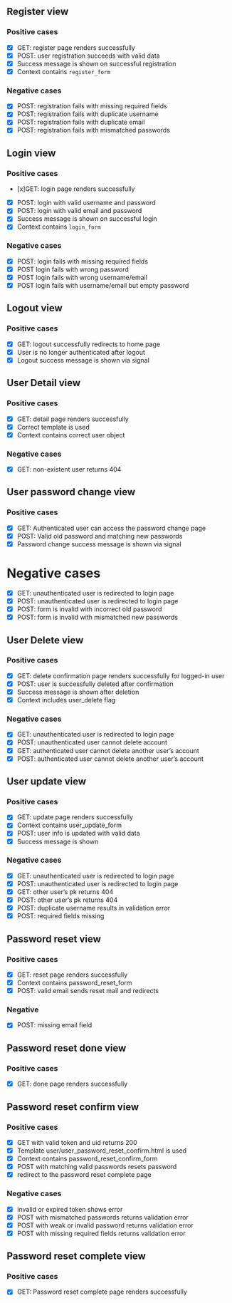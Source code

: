 ## Register view

### Positive cases

-   [x] GET: register page renders successfully
-   [x] POST: user registration succeeds with valid data
-   [x] Success message is shown on successful registration
-   [x] Context contains `register_form`

### Negative cases

-   [x] POST: registration fails with missing required fields
-   [x] POST: registration fails with duplicate username
-   [x] POST: registration fails with duplicate email
-   [x] POST: registration fails with mismatched passwords

## Login view

### Positive cases

-   [x]GET: login page renders successfully
-   [x] POST: login with valid username and password
-   [x] POST: login with valid email and password
-   [x] Success message is shown on successful login
-   [x] Context contains `login_form`

### Negative cases

-   [x] POST: login fails with missing required fields
-   [x] POST login fails with wrong password
-   [x] POST login fails with wrong username/email
-   [x] POST login fails with username/email but empty password

## Logout view

### Positive cases

-   [x] GET: logout successfully redirects to home page
-   [x] User is no longer authenticated after logout
-   [x] Logout success message is shown via signal

## User Detail view

### Positive cases

-   [x] GET: detail page renders successfully
-   [x] Correct template is used
-   [x] Context contains correct user object

### Negative cases

-   [x] GET: non-existent user returns 404

## User password change view

### Positive cases

-   [x] GET: Authenticated user can access the password change page
-   [x] POST: Valid old password and matching new passwords
-   [x] Password change success message is shown via signal

# Negative cases

-   [x] GET: unauthenticated user is redirected to login page
-   [x] POST: unauthenticated user is redirected to login page
-   [x] POST: form is invalid with incorrect old password
-   [x] POST: form is invalid with mismatched new passwords

## User Delete view

### Positive cases

-   [x] GET: delete confirmation page renders successfully for logged-in user
-   [x] POST: user is successfully deleted after confirmation
-   [x] Success message is shown after deletion
-   [x] Context includes user_delete flag

### Negative cases

-   [x] GET: unauthenticated user is redirected to login page
-   [x] POST: unauthenticated user cannot delete account
-   [x] GET: authenticated user cannot delete another user’s account
-   [x] POST: authenticated user cannot delete another user’s account

## User update view

### Positive cases

-   [x] GET: update page renders successfully
-   [x] Context contains user_update_form
-   [x] POST: user info is updated with valid data
-   [x] Success message is shown

### Negative cases

-   [x] GET: unauthenticated user is redirected to login page
-   [x] POST: unauthenticated user is redirected to login page
-   [x] GET: other user’s pk returns 404
-   [x] POST: other user’s pk returns 404
-   [x] POST: duplicate username results in validation error
-   [x] POST: required fields missing

## Password reset view

### Positive cases

-   [x] GET: reset page renders successfully
-   [x] Context contains password_reset_form
-   [x] POST: valid email sends reset mail and redirects

### Negative

-   [x] POST: missing email field

## Password reset done view

### Positive cases

-   [x] GET: done page renders successfully

## Password reset confirm view

### Positive cases

-   [x] GET with valid token and uid returns 200
-   [x] Template user/user_password_reset_confirm.html is used
-   [x] Context contains password_reset_confirm_form
-   [x] POST with matching valid passwords resets password
-   [x] redirect to the password reset complete page

### Negative cases

-   [x] invalid or expired token shows error
-   [x] POST with mismatched passwords returns validation error
-   [x] POST with weak or invalid password returns validation error
-   [x] POST with missing required fields returns validation error

## Password reset complete view

### Positive cases

-   [x] GET: Password reset complete page renders successfully
